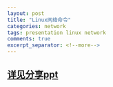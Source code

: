 ```yaml
---
layout: post
title: "Linux网络命令"
categories: network
tags: presentation linux network
comments: true
excerpt_separator: <!--more-->
---
```

<!--more-->

## [详见分享ppt](/resources/presentation/linux网络命令.pdf)